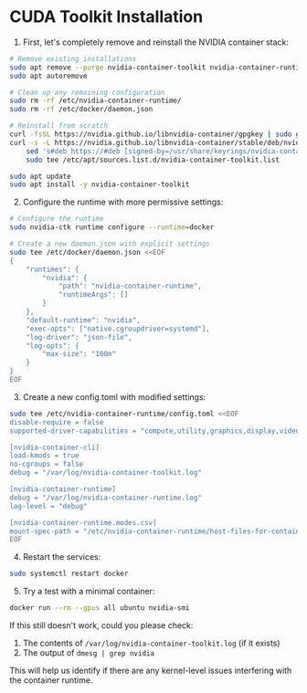 # CUDA Toolkit Installation

1. First, let's completely remove and reinstall the NVIDIA container stack:
```bash
# Remove existing installations
sudo apt remove --purge nvidia-container-toolkit nvidia-container-runtime nvidia-docker2
sudo apt autoremove

# Clean up any remaining configuration
sudo rm -rf /etc/nvidia-container-runtime/
sudo rm -rf /etc/docker/daemon.json

# Reinstall from scratch
curl -fsSL https://nvidia.github.io/libnvidia-container/gpgkey | sudo gpg --dearmor -o /usr/share/keyrings/nvidia-container-toolkit-keyring.gpg
curl -s -L https://nvidia.github.io/libnvidia-container/stable/deb/nvidia-container-toolkit.list | \
    sed 's#deb https://#deb [signed-by=/usr/share/keyrings/nvidia-container-toolkit-keyring.gpg] https://#g' | \
    sudo tee /etc/apt/sources.list.d/nvidia-container-toolkit.list

sudo apt update
sudo apt install -y nvidia-container-toolkit
```

2. Configure the runtime with more permissive settings:
```bash
# Configure the runtime
sudo nvidia-ctk runtime configure --runtime=docker

# Create a new daemon.json with explicit settings
sudo tee /etc/docker/daemon.json <<EOF
{
    "runtimes": {
        "nvidia": {
            "path": "nvidia-container-runtime",
            "runtimeArgs": []
        }
    },
    "default-runtime": "nvidia",
    "exec-opts": ["native.cgroupdriver=systemd"],
    "log-driver": "json-file",
    "log-opts": {
        "max-size": "100m"
    }
}
EOF
```

3. Create a new config.toml with modified settings:
```bash
sudo tee /etc/nvidia-container-runtime/config.toml <<EOF
disable-require = false
supported-driver-capabilities = "compute,utility,graphics,display,video,ngx"

[nvidia-container-cli]
load-kmods = true
no-cgroups = false
debug = "/var/log/nvidia-container-toolkit.log"

[nvidia-container-runtime]
debug = "/var/log/nvidia-container-runtime.log"
log-level = "debug"

[nvidia-container-runtime.modes.csv]
mount-spec-path = "/etc/nvidia-container-runtime/host-files-for-container.d"
EOF
```

4. Restart the services:
```bash
sudo systemctl restart docker
```

5. Try a test with a minimal container:
```bash
docker run --rm --gpus all ubuntu nvidia-smi
```

If this still doesn't work, could you please check:
1. The contents of `/var/log/nvidia-container-toolkit.log` (if it exists)
2. The output of `dmesg | grep nvidia`

This will help us identify if there are any kernel-level issues interfering with the container runtime.
